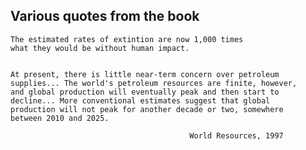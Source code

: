 ## Various quotes from the book

    The estimated rates of extintion are now 1,000 times
    what they would be without human impact.

 
    At present, there is little near-term concern over petroleum
    supplies... The world's petroleum resources are finite, however,
    and global production will eventually peak and then start to
    decline... More conventional estimates suggest that global
    production will not peak for another decade or two, somewhere
    between 2010 and 2025.

                                            World Resources, 1997


